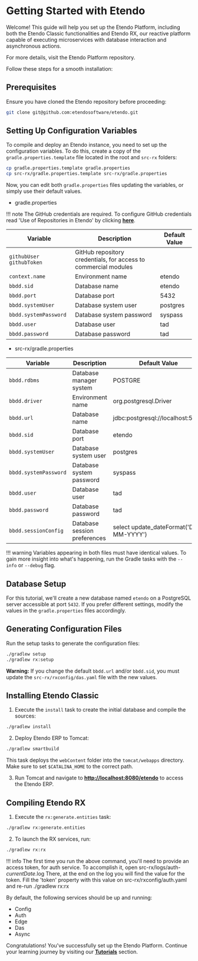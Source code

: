 # Getting Started with Etendo

Welcome! This guide will help you set up the Etendo Platform, including both the Etendo Classic functionalities and Etendo RX, our reactive platform capable of executing microservices with database interaction and asynchronous actions.

For more details, visit the Etendo Platform repository.

Follow these steps for a smooth installation:

## Prerequisites

Ensure you have cloned the Etendo repository before proceeding:

```bash
git clone git@github.com:etendosoftware/etendo.git
```

## Setting Up Configuration Variables

To compile and deploy an Etendo instance, you need to set up the configuration variables. To do this, create a copy of the `gradle.properties.template` file located in the root and `src-rx` folders:

```bash
cp gradle.properties.template gradle.properties
cp src-rx/gradle.properties.template src-rx/gradle.properties
```

Now, you can edit both `gradle.properties` files updating the variables, or simply use their default values.

- gradle.properties

!!! note
    The GitHub credentials are required.
    To configure GitHub credentials read 'Use of Repositories in Etendo' by clicking [**here**](https://docs.etendo.software/en/technical-documentation/etendo-environment/requirements-and-tools/developer-tools/use-of-repositories-in-etendo).

| Variable      | Description                          | Default Value      |
| ------------- | ------------------------------------ | ------------------ |
| `githubUser githubToken`| GitHub repository credentials, for access to commercial modules  | 
| `context.name`       | Environment name | etendo |
| `bbdd.sid`    |  Database name | etendo |
| `bbdd.port`    |  Database port | 5432 |
| `bbdd.systemUser`    |  Database system user | postgres |
| `bbdd.systemPassword`    |  Database system password | syspass |
| `bbdd.user`    |  Database user | tad |
| `bbdd.password`    |  Database password | tad |


- src-rx/gradle.properties

| Variable      | Description                          | Default Value      |
| ------------- | ------------------------------------ | ------------------ |
| `bbdd.rdbms`| Database manager system  | POSTGRE |
| `bbdd.driver`       | Environment name | org.postgresql.Driver |
| `bbdd.url`    |  Database name | jdbc:postgresql://localhost:5432 |
| `bbdd.sid`    |  Database port | etendo |
| `bbdd.systemUser`    |  Database system user | postgres |
| `bbdd.systemPassword`    |  Database system password | syspass |
| `bbdd.user`    |  Database user | tad |
| `bbdd.password`    |  Database password | tad |
| `bbdd.sessionConfig	`    |  Database session preferences	 | select update_dateFormat('DD-MM-YYYY') |

!!! warning
    Variables appearing in both files must have identical values. To gain more insight into what's happening, run the Gradle tasks with the `--info` or `--debug` flag.


## Database Setup

For this tutorial, we'll create a new database named `etendo` on a PostgreSQL server accessible at port `5432`. If you prefer different settings, modify the values in the `gradle.properties` files accordingly.

## Generating Configuration Files

Run the setup tasks to generate the configuration files:

```bash
./gradlew setup
./gradlew rx:setup
```

**Warning:** If you change the default `bbdd.url` and/or `bbdd.sid`, you must update the `src-rx/rxconfig/das.yaml` file with the new values.

## Installing Etendo Classic

1. Execute the `install` task to create the initial database and compile the sources:

```bash
./gradlew install
```

2. Deploy Etendo ERP to Tomcat:

```bash
./gradlew smartbuild
```

This task deploys the `webContent` folder into the `tomcat/webapps` directory. Make sure to set `$CATALINA_HOME` to the correct path.

3. Run Tomcat and navigate to [**http://localhost:8080/etendo**](http://localhost:8080/etendo) to access the Etendo ERP.

## Compiling Etendo RX

1. Execute the `rx:generate.entities` task:

```bash
./gradlew rx:generate.entities
```

2. To launch the RX services, run:

```bash
./gradlew rx:rx
```
!!! info 
    The first time you run the above command, you'll need to provide an access token, for auth service.
    To accomplish it, open src-rx/logs/auth-*currentDate*.log
    There, at the end on the log you will find the value for the token.
    Fill the 'token' property with this value on src-rx/rxconfig/auth.yaml and re-run ./gradlew rx:rx


By default, the following services should be up and running:

- Config
- Auth
- Edge
- Das
- Async

Congratulations! You've successfully set up the Etendo Platform. Continue your learning journey by visiting our [**Tutorials**](/docs/developer-guide/etendo-rx/tutorials) section.
